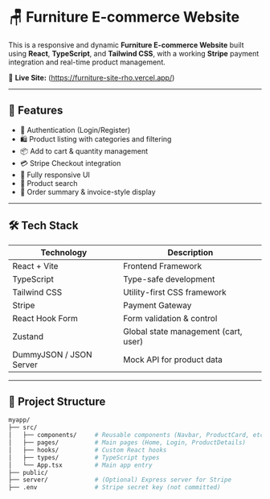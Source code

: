 # 🪑 Furniture E-commerce Website

This is a responsive and dynamic **Furniture E-commerce Website** built using **React**, **TypeScript**, and **Tailwind CSS**, with a working **Stripe** payment integration and real-time product management.

🔗 **Live Site:** (https://furniture-site-rho.vercel.app/)

---

## 🚀 Features

- 🔐 Authentication (Login/Register)
- 🛍️ Product listing with categories and filtering
- 📦 Add to cart & quantity management
- 💳 Stripe Checkout integration
- 📱 Fully responsive UI
- 🔎 Product search
- 🧾 Order summary & invoice-style display

---

## 🛠️ Tech Stack

| Technology     | Description                          |
|----------------|--------------------------------------|
| React + Vite   | Frontend Framework                   |
| TypeScript     | Type-safe development                |
| Tailwind CSS   | Utility-first CSS framework          |
| Stripe         | Payment Gateway                      |
| React Hook Form| Form validation & control            |
| Zustand        | Global state management (cart, user) |
| DummyJSON / JSON Server | Mock API for product data |

---

## 📁 Project Structure

```bash
myapp/
├── src/
│   ├── components/     # Reusable components (Navbar, ProductCard, etc.)
│   ├── pages/          # Main pages (Home, Login, ProductDetails)
│   ├── hooks/          # Custom React hooks
│   ├── types/          # TypeScript types
│   └── App.tsx         # Main app entry
├── public/
├── server/             # (Optional) Express server for Stripe
├── .env                # Stripe secret key (not committed)
